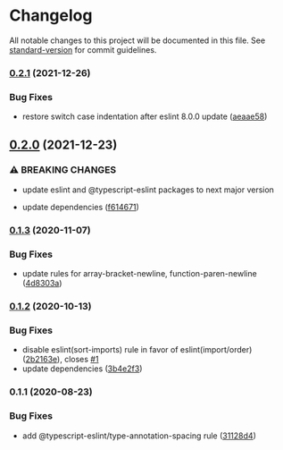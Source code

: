 # Changelog

All notable changes to this project will be documented in this file. See [standard-version](https://github.com/conventional-changelog/standard-version) for commit guidelines.

### [0.2.1](https://github.com/partkit/eslint-config/compare/v0.2.0...v0.2.1) (2021-12-26)


### Bug Fixes

* restore switch case indentation after eslint 8.0.0 update ([aeaae58](https://github.com/partkit/eslint-config/commit/aeaae584641beb544227c985e5e76bf808e336ca))

## [0.2.0](https://github.com/partkit/eslint-config/compare/v0.1.3...v0.2.0) (2021-12-23)


### ⚠ BREAKING CHANGES

* update eslint and @typescript-eslint packages to next major version

* update dependencies ([f614671](https://github.com/partkit/eslint-config/commit/f6146711fb59d8af8e497efd00a0e22859f69d82))

### [0.1.3](https://github.com/partkit/eslint-config/compare/v0.1.2...v0.1.3) (2020-11-07)


### Bug Fixes

* update rules for array-bracket-newline, function-paren-newline ([4d8303a](https://github.com/partkit/eslint-config/commit/4d8303a15a054c391858bb61ece41c02388c0e5e))

### [0.1.2](https://github.com/partkit/eslint-config/compare/v0.1.1...v0.1.2) (2020-10-13)


### Bug Fixes

* disable eslint(sort-imports) rule in favor of eslint(import/order) ([2b2163e](https://github.com/partkit/eslint-config/commit/2b2163e648835516cdf440e1274e8228af38b312)), closes [#1](https://github.com/partkit/eslint-config/issues/1)
* update dependencies ([3b4e2f3](https://github.com/partkit/eslint-config/commit/3b4e2f3f4eab0a46cdc8de816873e918e873a6e8))

### 0.1.1 (2020-08-23)


### Bug Fixes

* add @typescript-eslint/type-annotation-spacing rule ([31128d4](https://github.com/partkit/eslint-config/commit/31128d42e74fc279ed55b194660efa8d84e346df))
